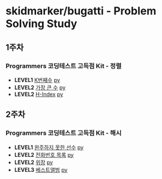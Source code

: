 # skidmarker/bugatti - Problem Solving Study

## 1주차

### Programmers 코딩테스트 고득점 Kit - 정렬

- **LEVEL1** [K번째수](https://programmers.co.kr/learn/courses/30/lessons/42748) [py](./sort/42748.py)
- **LEVEL2** [가장 큰 수](https://programmers.co.kr/learn/courses/30/lessons/42746) [py](./sort/42746.py)
- **LEVEL2** [H-Index](https://programmers.co.kr/learn/courses/30/lessons/42747) [py](./sort/42747.py)

## 2주차

### Programmers 코딩테스트 고득점 Kit - 해시

- **LEVEL1** [완주하지 못한 선수](https://programmers.co.kr/learn/courses/30/lessons/42576) [py](./hash/42576.py)
- **LEVEL2** [전화번호 목록](https://programmers.co.kr/learn/courses/30/lessons/42577) [py](./hash/42577.py)
- **LEVEL2** [위장](https://programmers.co.kr/learn/courses/30/lessons/42578) [py](./hash/42578.py)
- **LEVEL3** [베스트앨범](https://programmers.co.kr/learn/courses/30/lessons/42579) [py](./hash/42579.py)
